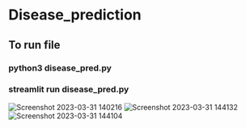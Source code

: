 # Disease_prediction
## To run file
### python3 disease_pred.py
### streamlit run disease_pred.py
![Screenshot 2023-03-31 140216](https://user-images.githubusercontent.com/52771564/229078977-0f96bf7a-5dba-486b-b3bc-a66102c29b4a.png)
![Screenshot 2023-03-31 144132](https://user-images.githubusercontent.com/52771564/229079027-32734d3a-bde7-4fad-a6ed-4fcac3900d4b.png)
![Screenshot 2023-03-31 144104](https://user-images.githubusercontent.com/52771564/229078994-96d1880f-febf-46eb-96d3-cf3a6afe28fa.png)
